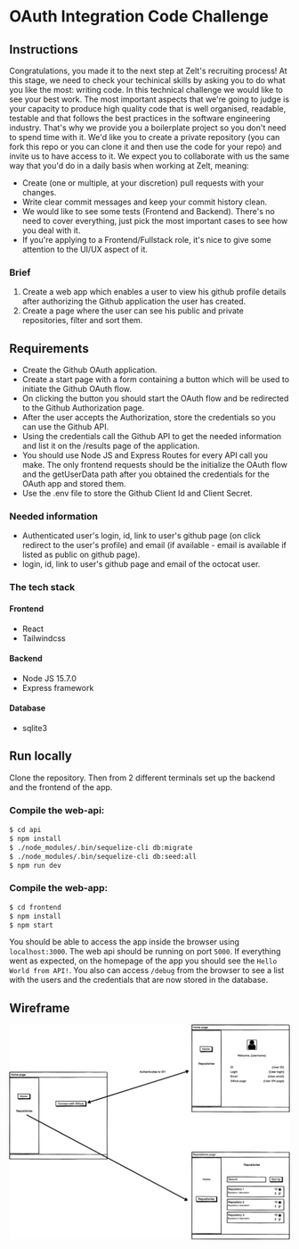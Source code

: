 # OAuth Integration Code Challenge
## Instructions
Congratulations, you made it to the next step at Zelt's recruiting process! At this stage, we need to check your techinical skills by asking you to do what you like the most: writing code.
In this technical challenge we would like to see your best work. The most important aspects that we're going to judge is your capacity to produce high quality code that is well organised, readable, testable and that follows the best practices in the software engineering industry. That's why we provide you a boilerplate project so you don't need to spend time with it.  We'd like you to create a private repository (you can fork this repo or you can clone it and then use the code for your repo) and invite us to have access to it.
We expect you to collaborate with us the same way that you'd do in a daily basis when working at Zelt, meaning:
* Create (one or multiple, at your discretion) pull requests with your changes.
* Write clear commit messages and keep your commit history clean.
* We would like to see some tests (Frontend and Backend). There's no need to cover everything, just pick the most important cases to see how you deal with it.
* If you're applying to a Frontend/Fullstack role, it's nice to give some attention to the UI/UX aspect of it.
### Brief
1. Create a web app which enables a user to view his github profile details after authorizing the Github application the user has created.
2. Create a page where the user can see his public and private repositories, filter and sort them.
## Requirements
* Create the Github OAuth application.
* Create a start page with a form containing a button which will be used to initiate the Github OAuth flow.
* On clicking the button you should start the OAuth flow and be redirected to the Github Authorization page.
* After the user accepts the Authorization, store the credentials so you can use the Github API.
* Using the credentials call the Github API to get the needed information and list it on the /results page of the application.
* You should use Node JS and Express Routes for every API call you make. The only frontend requests should be the initialize the OAuth flow and the getUserData path after you obtained the credentials for the OAuth app and stored them.
* Use the .env file to store the Github Client Id and Client Secret.
### Needed information
* Authenticated user's login, id, link to user's github page (on click redirect to the user's profile) and email (if available - email is available if listed as public on github page).
* login, id, link to user's github page and email of the octocat user.

### The tech stack
#### Frontend
* React
* Tailwindcss

#### Backend
* Node JS 15.7.0
* Express framework

#### Database
* sqlite3

## Run locally

Clone the repository. Then from 2 different terminals set up the backend and the frontend of the app.
### Compile the web-api:
```
$ cd api
$ npm install
$ ./node_modules/.bin/sequelize-cli db:migrate
$ ./node_modules/.bin/sequelize-cli db:seed:all
$ npm run dev
```
### Compile the web-app:
```
$ cd frontend
$ npm install
$ npm start
```
You should be able to access the app inside the browser using ```localhost:3000```.
The web api should be running on port ```5000```.
If everything went as expected, on the homepage of the app you should see the ```Hello World from API!```.
You also can access `/debug` from the browser to see a list with the users and the credentials that are now stored in the database.

## Wireframe
![alt text](/Wireframe.png)


